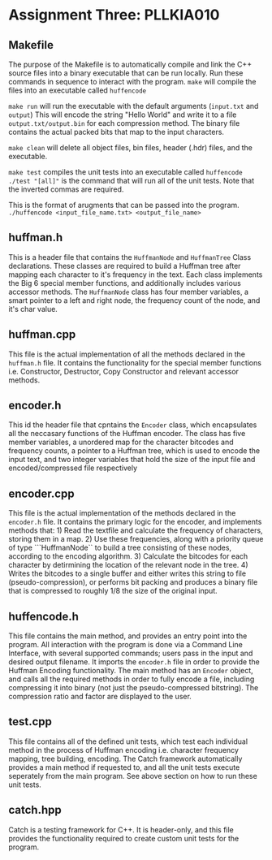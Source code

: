 # Assignment Three: PLLKIA010

## Makefile
The purpose of the Makefile is to automatically compile and link the C++ source files into a binary executable that can be run locally. Run these commands in sequence to interact with the program.
```make``` will compile the files into an executable called ```huffencode```

```make run``` will run the executable with the default arguments (```input.txt``` and ```output```)
This will encode the string "Hello World" and write it to a file ```output.txt/output.bin``` for each compression method.
The binary file contains the actual packed bits that map to the input characters.

```make clean``` will delete all object files, bin files, header (.hdr) files, and the executable. 

```make test``` compiles the unit tests into an executable called ```huffencode```
```./test "[all]"``` is the command that will run all of the unit tests. Note that the inverted commas are required. 

This is the format of arugments that can be passed into the program.
```./huffencode <input_file_name.txt> <output_file_name>```

## huffman.h

This is a header file that contains the ```HuffmanNode``` and ```HuffmanTree``` Class declarations. These classes are required to build a Huffman tree after mapping each character to it's frequency in the text. Each class implements the Big 6 special member functions, and additionally includes various accessor methods. The ```HuffmanNode``` class has four member variables, a smart pointer to a left and right node, the frequency count of the node, and it's char value. 

## huffman.cpp

This file is the actual implementation of all the methods declared in the ```huffman.h``` file. It contains the functionality for the special member functions i.e. Constructor, Destructor, Copy Constructor and relevant accessor methods. 

## encoder.h

This id the header file that cpntains the ```Encoder``` class, which encapsulates all the neccasary functions of the Huffman encoder. The class has five member variables, a unordered map for the character bitcodes and frequency counts, a pointer to a Huffman tree, which is used to encode the input text, and two integer variables that hold the size of the input file and encoded/compressed file respectively 

## encoder.cpp
This file is the actual implementation of the methods declared in the ```encoder.h``` file. It contains the primary logic for the encoder, and implements methods that: 1) Read the textfile and calculate the frequency of characters, storing them in a map. 2) Use these frequencies, along with a priority queue of type ```HuffmanNode`` to build a tree consisting of these nodes, according to the encoding algorithm. 3) Calculate the bitcodes for each character by detirmining the location of the relevant node in the tree. 4) Writes the bitcodes to a single buffer and either writes this string to file (pseudo-compression), or performs bit packing and produces a binary file that is compressed to roughly 1/8 the size of the original input. 

## huffencode.h

This file contains the main method, and provides an entry point into the program. All interaction with the program is done via a Command Line Interface, with several supported commands;  users pass in the input and desired output filename. It imports the ```encoder.h``` file in order to provide the Huffman Encoding functionality. The main method has an ```Encoder``` object, and calls all the required methods in order to fully encode a file, including compressing it into binary (not just the pseudo-compressed bitstring). The compression ratio and factor are displayed to the user.

## test.cpp

This file contains all of the defined unit tests, which test each individual method in the process of Huffman encoding i.e. character frequency mapping, tree building, encoding. The Catch framework automatically provides a main method if requested to, and all the unit tests execute seperately from the main program. See above section on how to run these unit tests.

## catch.hpp

Catch is a testing framework for C++. It is header-only, and this file provides the functionality required to create custom unit tests for the program.

